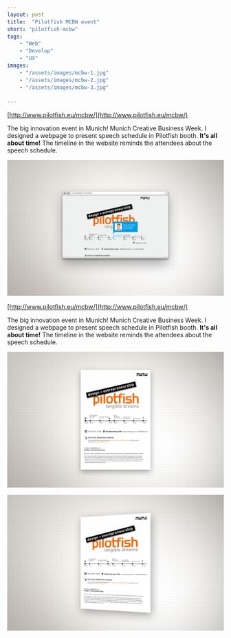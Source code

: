 ```yaml
---
layout: post
title:  "Pilotfish MCBW event"
short: "pilotfish-mcbw"
tags:
    - "Web"
    - "Develop"
    - "UX"
images: 
    - "/assets/images/mcbw-1.jpg"
    - "/assets/images/mcbw-2.jpg"
    - "/assets/images/mcbw-3.jpg"

---
```

[http://www.pilotfish.eu/mcbw/](http://www.pilotfish.eu/mcbw/)

<!--summary-->

The big innovation event in Munich! Munich Creative Business Week. I designed a webpage to present speech schedule in Pilotfish booth. **It's all about time!** The timeline in the website reminds the attendees about the speech schedule.

<!--more-->

![MCBW](/assets/images/mcbw-1.jpg)

[http://www.pilotfish.eu/mcbw/](http://www.pilotfish.eu/mcbw/)

The big innovation event in Munich! Munich Creative Business Week. I designed a webpage to present speech schedule in Pilotfish booth. **It's all about time!** The timeline in the website reminds the attendees about the speech schedule. 

![MCBW](/assets/images/mcbw-2.jpg)

![MCBW](/assets/images/mcbw-3.jpg)